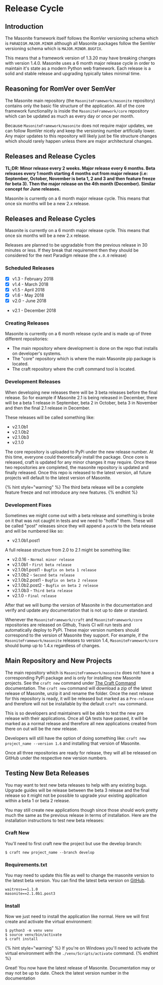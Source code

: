 # Release Cycle

## Introduction

The Masonite framework itself follows the RomVer versioning schema which is `PARADIGM.MAJOR.MINOR` although all Masonite packages follow the SemVer versioning schema which is `MAJOR.MINOR.BUGFIX`.

This means that a framework version of 1.3.20 may have breaking changes with version 1.4.0. Masonite uses a 6 month major release cycle in order to maintain it's state as a modern Python web framework. Each release is a solid and stable release and upgrading typically takes minimal time.

## Reasoning for RomVer over SemVer

The Masonite main repository \(the `MasoniteFramework/masonite` repository\) contains only the basic file structure of the application. All of the core framework functionality is inside the `MasoniteFramework/core` repository which can be updated as much as every day or once per month.

Because `MasoniteFramework/masonite` does not require major updates, we can follow RomVer nicely and keep the versioning number artificially lower. Any major updates to this repository will likely just be file structure changes which should rarely happen unless there are major architectural changes.

## Releases and Release Cycles

**TL;DR: Minor release every 2 weeks. Major release every 6 months. Beta releases every 1 month starting 4 months out from major release \(i.e: September, October, November is beta 1, 2 and 3 and then feature freeze for beta 3\). Then the major release on the 4th month \(December\). Similar concept for June releases.**

Masonite is currently on a 6 month major release cycle. This means that once six months will be a new 2.x release.

## Releases and Release Cycles

Masonite is currently on a 6 month major release cycle. This means that once six months will be a new 2.x release.

Releases are planned to be upgradable from the previous release in 30 minutes or less. If they break that requirement then they should be considered for the next Paradigm release \(the `x.0.0` release\)

### Scheduled Releases

* [x] v1.3 - February 2018
* [x] v1.4 - March 2018
* [x] v1.5 - April 2018
* [x] v1.6 - May 2018
* [x] v2.0 - June 2018
* v2.1 - December 2018

### Creating Releases

Masonite is currently on a 6 month release cycle and is made up of three different repositories:

* The main repository where development is done on the repo that installs on developer's systems.
* The "core" repository which is where the main Masonite pip package is located.
* The craft repository where the craft command tool is located.

### Development Releases

When developing new releases there will be 3 beta releases before the final release. So for example if Masonite 2.1 is being released in December, there will be a beta 1 release in September, beta 2 in October, beta 3 in November and then the final 2.1 release in December.

These releases will be called something like:

* v2.1.0b1
* v2.1.0b2
* v2.1.0b3
* v2.1.0

The core repository is uploaded to PyPi under the new release number. At this time, everyone could theoretically install the package. Once core is released, craft is updated for any minor changes it may require. Once these two repositories are completed, the masonite repository is updated and finally released. Once this repo is released to the latest version, all future projects will default to the latest version of Masonite.

{% hint style="warning" %}
The third beta release will be a complete feature freeze and not introduce any new features.
{% endhint %}

### Development Fixes

Sometimes we might come out with a beta release and something is broke on it that was not caught in tests and we need to "hotfix" them. These will be called "post" releases since they will append a `postN` to the beta release and will be numbered like so:

* v2.1.0b1.post1

A full release structure from 2.0 to 2.1 might be something like:

* v2.0.16 - `Normal minor release`
* v2.1.0b1 - `First beta release`
* v2.1.0b1.post1 - `Bugfix on beta 1 release`
* v2.1.0b2 - `Second beta release`
* v2.1.0b2.post1 - `Bugfix on beta 2 release`
* v2.1.0b2.post2 - `Bugfix on beta 2 release`
* v2.1.0b3 - `Third beta release`
* v2.1.0 - `Final release`

After that we will bump the version of Masonite in the documentation and verify and update any documentation that is not up to date or standard.

Whenever the `MasoniteFramework/craft` and `MasoniteFramework/core` repositories are released on Github, Travis CI will run tests and automatically deploy to PyPi. These major version numbers should correspond to the version of Masonite they support. For example, if the `MasoniteFramework/masonite` releases to version 1.4, `MasoniteFramework/core` should bump up to 1.4.x regardless of changes.

## Main Repository and New Projects

The main repository which is `MasoniteFramework/masonite` does not have a corresponding PyPi package and is only for installing new Masonite projects. See the `craft new` command under [The Craft Command](https://github.com/MasoniteFramework/docs/tree/ba9d9f8ac3e41d58b9d92d951f92c898fb16a2a4/the-craft-command.md) documentation. The `craft new` command will download a zip of the latest release of Masonite, unzip it and rename the folder. Once the next release for this repository is ready, it will be released but marked as a `Pre-release` and therefore will not be installable by the default `craft new` command.

This is so developers and maintainers will be able to test the new pre release with their applications. Once all QA tests have passed, it will be marked as a normal release and therefore all new applications created from there on out will be the new release.

Developers will still have the option of doing something like: `craft new project_name --version 1.6` and installing that version of Masonite.

Once all three repositories are ready for release, they will all be released on GitHub under the respective new version numbers.

## Testing New Beta Releases

You may want to test new beta releases to help with any existing bugs. Upgrade guides will be release between the beta 3 release and the final release so it might not be possible to upgrade your existing application within a beta 1 or beta 2 release.

You may still create new applications though since those should work pretty much the same as the previous release in terms of installation. Here are the installation instructions to test new beta releases:

### Craft New

You'll need to first craft new the project but use the develop branch:

```text
$ craft new project_name --branch develop
```

### Requirements.txt

You may need to update this file as well to change the masonite version to the latest beta version. You can find the latest beta version on [GitHub](https://github.com/MasoniteFramework/core/releases).

```text
waitress==1.1.0
masonite==2.1.0b1.post3
```

### Install

Now we just need to install the application like normal. Here we will first create and activate the virtual environment:

```text
$ python3 -m venv venv
$ source venv/bin/activate
$ craft install
```

{% hint style="warning" %}
If you're on Windows you'll need to activate the virtual environment with the `./venv/Scripts/activate` command.
{% endhint %}

Great! You now have the latest release of Masonite. Documentation may or may not be up to date. Check the latest version number in the documentation

